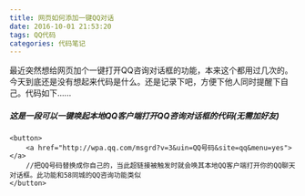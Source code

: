 ```yaml
---
title: 网页如何添加一键QQ对话
date: 2016-10-01 21:53:20
tags: QQ代码
categories: 代码笔记
---
```

最近突然想给网页加个一键打开QQ咨询对话框的功能，本来这个都用过几次的。今天到底还是没有想起来代码是什么。还是记录下吧，方便下他人同时提醒下自己。代码如下......
<!-- more -->
##### 这是一段可以一键唤起本地QQ客户端打开QQ咨询对话框的代码(无需加好友)
```+html
<button>
	<a href="http://wpa.qq.com/msgrd?v=3&uin=QQ号码&site=qq&menu=yes"></a>
	//把QQ号码替换成你自己的，当此超链接被触发时就会唤其本地QQ客户端打开你的QQ聊天对话框。此功能和58同城的QQ咨询功能类似
</button>
```